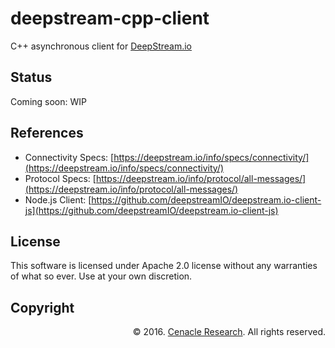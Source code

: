 # deepstream-cpp-client
C++ asynchronous client for [DeepStream.io](http://deepstream.io)

## Status
Coming soon: WIP

## References
* Connectivity Specs: [https://deepstream.io/info/specs/connectivity/](https://deepstream.io/info/specs/connectivity/)
* Protocol Specs: [https://deepstream.io/info/protocol/all-messages/](https://deepstream.io/info/protocol/all-messages/)
* Node.js Client: [https://github.com/deepstreamIO/deepstream.io-client-js](https://github.com/deepstreamIO/deepstream.io-client-js)

## License
This software is licensed under Apache 2.0 license without any warranties of what so ever. Use at your own discretion.

## Copyright
<p align="right">&copy; 2016. <a href="http://cenacleresearch.com" title="Cenacle Research">Cenacle Research</a>. All rights reserved.</p>
